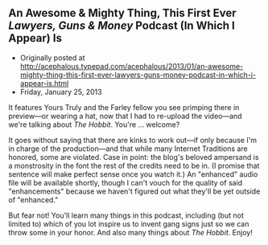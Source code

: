 ## An Awesome & Mighty Thing, This First Ever <em>Lawyers, Guns & Money</em> Podcast (In Which I Appear) Is

 * Originally posted at http://acephalous.typepad.com/acephalous/2013/01/an-awesome-mighty-thing-this-first-ever-lawyers-guns-money-podcast-in-which-i-appear-is.html
 * Friday, January 25, 2013



It features Yours Truly and the Farley fellow you see primping there in preview—or wearing a hat, now that I had to re-upload the video—and we're talking about _The Hobbit_. You're ... welcome?





It goes without saying that there are kinks to work out—if only because I'm in charge of the production—and that while many Internet Traditions are honored, some are violated. Case in point: the blog's beloved ampersand is a monstrosity in the font the rest of the credits need to be in. (I promise that sentence will make perfect sense once you watch it.) An "enhanced" audio file will be available shortly, though I can't vouch for the quality of said "enhancements" because we haven't figured out what they'll be yet outside of "enhanced."

But fear not! You'll learn many things in this podcast, including (but not limited to) which of you lot inspire us to invent gang signs just so we can throw some in your honor. And also many things about _The Hobbit_.  Enjoy!

		
